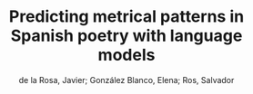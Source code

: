 ---
paperId: 49
author: de la Rosa, Javier; González Blanco, Elena; Ros, Salvador 
publicationauthor: De La Rosa, J. 
title: Predicting metrical patterns in Spanish poetry with language models
pdf: delarosa_short_presentation_49.pdf
poster: delarosa_short_presentation_49.png
alt: --
type: Poster
topic: Natural Language Processing
link: https://research.latinxinai.org/papers/neurips/2020/pdf/delarosa_short_presentation_49.pdf
conference: neurips
year: 2020
tags: neurips-2020
---